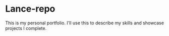 # Lance-repo
This is my personal portfolio. I'll use this to describe my skills and showcase projects I complete.
